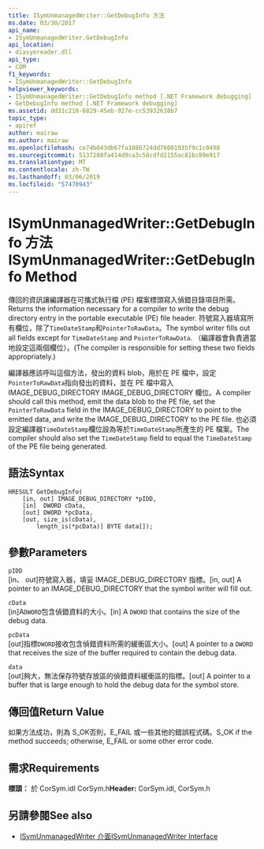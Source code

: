 ```yaml
---
title: ISymUnmanagedWriter::GetDebugInfo 方法
ms.date: 03/30/2017
api_name:
- ISymUnmanagedWriter.GetDebugInfo
api_location:
- diasymreader.dll
api_type:
- COM
f1_keywords:
- ISymUnmanagedWriter::GetDebugInfo
helpviewer_keywords:
- ISymUnmanagedWriter::GetDebugInfo method [.NET Framework debugging]
- GetDebugInfo method [.NET Framework debugging]
ms.assetid: dd31c210-6829-45eb-927e-cc53932638b7
topic_type:
- apiref
author: mairaw
ms.author: mairaw
ms.openlocfilehash: ce74b043db67fa1086724dd76001935f9c1c0498
ms.sourcegitcommit: 5137208fa414d9ca3c58cdfd2155ac81bc89e917
ms.translationtype: MT
ms.contentlocale: zh-TW
ms.lasthandoff: 03/06/2019
ms.locfileid: "57470943"
---
```

# <a name="isymunmanagedwritergetdebuginfo-method"></a><span data-ttu-id="2311e-102">ISymUnmanagedWriter::GetDebugInfo 方法</span><span class="sxs-lookup"><span data-stu-id="2311e-102">ISymUnmanagedWriter::GetDebugInfo Method</span></span>
<span data-ttu-id="2311e-103">傳回的資訊讓編譯器在可攜式執行檔 (PE) 檔案標頭寫入偵錯目錄項目所需。</span><span class="sxs-lookup"><span data-stu-id="2311e-103">Returns the information necessary for a compiler to write the debug directory entry in the portable executable (PE) file header.</span></span> <span data-ttu-id="2311e-104">符號寫入器填寫所有欄位，除了`TimeDateStamp`和`PointerToRawData`。</span><span class="sxs-lookup"><span data-stu-id="2311e-104">The symbol writer fills out all fields except for `TimeDateStamp` and `PointerToRawData`.</span></span> <span data-ttu-id="2311e-105">（編譯器會負責適當地設定這兩個欄位）。</span><span class="sxs-lookup"><span data-stu-id="2311e-105">(The compiler is responsible for setting these two fields appropriately.)</span></span>  
  
 <span data-ttu-id="2311e-106">編譯器應該呼叫這個方法，發出的資料 blob，用於在 PE 檔中，設定`PointerToRawData`指向發出的資料，並在 PE 檔中寫入 IMAGE_DEBUG_DIRECTORY IMAGE_DEBUG_DIRECTORY 欄位。</span><span class="sxs-lookup"><span data-stu-id="2311e-106">A compiler should call this method, emit the data blob to the PE file, set the `PointerToRawData` field in the IMAGE_DEBUG_DIRECTORY to point to the emitted data, and write the IMAGE_DEBUG_DIRECTORY to the PE file.</span></span> <span data-ttu-id="2311e-107">也必須設定編譯器`TimeDateStamp`欄位設為等於`TimeDateStamp`所產生的 PE 檔案。</span><span class="sxs-lookup"><span data-stu-id="2311e-107">The compiler should also set the `TimeDateStamp` field to equal the `TimeDateStamp` of the PE file being generated.</span></span>  
  
## <a name="syntax"></a><span data-ttu-id="2311e-108">語法</span><span class="sxs-lookup"><span data-stu-id="2311e-108">Syntax</span></span>  
  
```  
HRESULT GetDebugInfo(  
    [in, out] IMAGE_DEBUG_DIRECTORY *pIDD,  
    [in]  DWORD cData,  
    [out] DWORD *pcData,  
    [out, size_is(cData),  
        length_is(*pcData)] BYTE data[]);  
```  
  
## <a name="parameters"></a><span data-ttu-id="2311e-109">參數</span><span class="sxs-lookup"><span data-stu-id="2311e-109">Parameters</span></span>  
 `pIDD`  
 <span data-ttu-id="2311e-110">[in、 out]符號寫入器，填妥 IMAGE_DEBUG_DIRECTORY 指標。</span><span class="sxs-lookup"><span data-stu-id="2311e-110">[in, out] A pointer to an IMAGE_DEBUG_DIRECTORY that the symbol writer will fill out.</span></span>  
  
 `cData`  
 <span data-ttu-id="2311e-111">[in]A`DWORD`包含偵錯資料的大小。</span><span class="sxs-lookup"><span data-stu-id="2311e-111">[in] A `DWORD` that contains the size of the debug data.</span></span>  
  
 `pcData`  
 <span data-ttu-id="2311e-112">[out]指標`DWORD`接收包含偵錯資料所需的緩衝區大小。</span><span class="sxs-lookup"><span data-stu-id="2311e-112">[out] A pointer to a `DWORD` that receives the size of the buffer required to contain the debug data.</span></span>  
  
 `data`  
 <span data-ttu-id="2311e-113">[out]夠大，無法保存符號存放區的偵錯資料緩衝區的指標。</span><span class="sxs-lookup"><span data-stu-id="2311e-113">[out] A pointer to a buffer that is large enough to hold the debug data for the symbol store.</span></span>  
  
## <a name="return-value"></a><span data-ttu-id="2311e-114">傳回值</span><span class="sxs-lookup"><span data-stu-id="2311e-114">Return Value</span></span>  
 <span data-ttu-id="2311e-115">如果方法成功，則為 S_OK否則，E_FAIL 或一些其他的錯誤程式碼。</span><span class="sxs-lookup"><span data-stu-id="2311e-115">S_OK if the method succeeds; otherwise, E_FAIL or some other error code.</span></span>  
  
## <a name="requirements"></a><span data-ttu-id="2311e-116">需求</span><span class="sxs-lookup"><span data-stu-id="2311e-116">Requirements</span></span>  
 <span data-ttu-id="2311e-117">**標頭：** 於 CorSym.idl CorSym.h</span><span class="sxs-lookup"><span data-stu-id="2311e-117">**Header:** CorSym.idl, CorSym.h</span></span>  
  
## <a name="see-also"></a><span data-ttu-id="2311e-118">另請參閱</span><span class="sxs-lookup"><span data-stu-id="2311e-118">See also</span></span>
- [<span data-ttu-id="2311e-119">ISymUnmanagedWriter 介面</span><span class="sxs-lookup"><span data-stu-id="2311e-119">ISymUnmanagedWriter Interface</span></span>](../../../../docs/framework/unmanaged-api/diagnostics/isymunmanagedwriter-interface.md)

